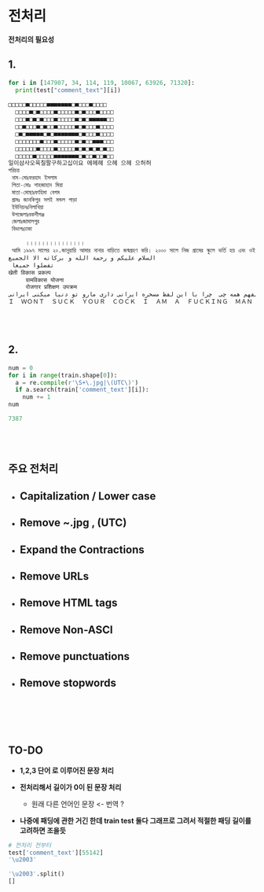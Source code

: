# 전처리       

__전처리의 필요성__       

## 1. 

```python
for i in [147907, 34, 114, 119, 10067, 63926, 71320]:
  print(test["comment_text"][i])
  
□□□□□■□□□□□■■■■■■■□■□□□■□□□□ 
  □□□□■□■□□□□■□□□□□■□■□□□■□□□□ 
  □□□■□■□■□□□■□□□□□■□■□■■■■■□□ 
  □□■□□□■□■□□■□□□□□■□■□□□■□□□□ 
  □■□■■■■■□■□■■■■■■■□■□□□■□□□□ 
  □□□□□□□■□□□■□□□□□■□■□□■■■□□□ 
  □□□□□□■□□□□■□□□□□■□■□■□■□■□□ 
  □□□□□■□□□□□■■■■■■■□■□□■□□■□□
일이삼사오육칠팔구하고십이요 에헤헤 으헤 으헤 으허허
পরিচয়   
 নাম-মোঃফরহাদ ইসলাম 
 পিতা-মোঃ শাহজাহান মিয়া 
 মাতা-মোছাঃফাহিমা বেগম 
 গ্রামঃ জানকিপুর সলই মন্ডল পাড়া 
 ইউনিয়নঃনিলাখিয়া 
 উপজেলাঃবকশীগঞ্জ 
 জেলাঃজামালপুর  
 বিভাগঃঢাকা 

     ।।।।।।।।।।।।।।। 
 আমি ১৯৯৭ সালের ২০.জানুয়ারি আমার নানার বাড়িতে জন্মগ্রহণ করি। ২০০০ সালে নিজ গ্রামের স্কুলে ভর্তি হয় এবং ওই স্কুল থেকেই প্রাইমারি লেবেল শেষ করি।২০০৬ সালে ভর্তি নিজ ইউনিয়নের নিলাখিয়া আর জে পাইলট উচ্চ বিদ্যালয়ে ৬ষ্ঠ শ্রেনীতে এবং সেখানে ক্লাস এইট পর্যন্ত পড়ি।। পরে ভর্তি হই বকশীগঞ্জ টি.ভি.আই  এ সেখান থেকে ২০১২ সালে এস এস সি পাশ করি।তার পর টেক্সটাইল এ ডিপ্লোমা করার জন্য ভর্তি হলাম শহীদ আব্দুর রব সেরনিয়াবাত টেক্সটাইল ইঞ্জিনিয়ারিং কলেজ,বরিশাল। বর্তমানে আমি এই কলেজে ৬ষ্ঠ সেমিস্টার এর এক জন ছাত্র।।
السلام عليكم و رحمة الله و بركاته الا الجميع 
 تفضلوا جميعا
खेती विकास प्रकल्प 
     ग्रामविकास योजना 
     रोजगार प्रशिक्षण उपक्रम
آخه‌ آدم نفهم همه‌ چی  چرا با این لفظ مسخره‌ ایرانی داری مارو تو دنیا میکنی ایرانی.
﻿Ｉ  ＷＯＮＴ  ＳＵＣＫ  ＹＯＵＲ  ＣＯＣＫ  Ｉ  ＡＭ  Ａ  ＦＵＣＫＩＮＧ  ＭＡＮ  ＡＮＤ  Ｉ  ＡＭ  ＮＯＴ  ＧＡＹ．  Ｆｕｃｋｉｎｇ  ＥＶＥＲＹ  ＤＡＹ  ｔｈｅ  ｓａｍｅ  ｓｈｉｔ．  ＇＇ＳＵＣＫ  ＭＹ  ＣＯＣＫ  ＤＵＤＥ＇＇  Ｉ  ｈａｖｅ  ａ  ｗｉｆｅ  ｙｏｕ  ｐｉｅｃｅ  ｏｆ  ｓｈｉｔ  Ｉ  ＡＭ  ＡＳ  ＳＴＲＡＩＧＨＴ  ＡＳ  ＳＰＡＧＨＥＴＴＩ  ＹＯＵ  ,,, 생략 ,,, 
```

<br/>

<br/>

## 2.    

```python
num = 0
for i in range(train.shape[0]):
  a = re.compile(r'\S+\.jpg|\(UTC\)')
  if a.search(train['comment_text'][i]):
    num += 1
num

7387
```

<br/>

<br/>

## 주요 전처리         

- ## Capitalization / Lower case

- ## Remove ~.jpg , (UTC)

- ## Expand the Contractions

- ## Remove URLs

- ## Remove HTML tags

- ## Remove Non-ASCI

- ## Remove punctuations

- ## Remove stopwords

​        

<br/>

<br/>

## TO-DO      

- __1,2,3 단어 로 이루어진 문장 처리__    

- __전처리해서 길이가 0이 된 문장 처리__   

  - 원래 다른 언어인 문장  <- 번역 ?

- __나중에 패딩에 관한 거긴 한데 train test 둘다 그래프로 그려서 적절한 패딩 길이를 고려하면 조을듯__          

  

```python
# 전처리 전부터 
test['comment_text'][55142]
'\u2003'

'\u2003'.split()
[]
```


